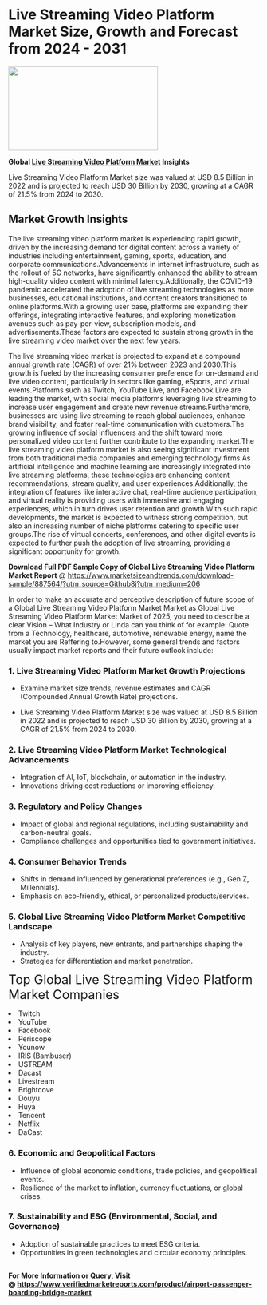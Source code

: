 <H1>Live Streaming Video Platform Market Size, Growth and Forecast from 2024 - 2031</H1><img class="aligncenter size-medium wp-image-584254" src="https://thirdeyenews.in/wp-content/uploads/2024/09/Global-Market-Research-300x168.jpeg" alt="" width="300" height="168" /><p><strong>Global&nbsp;<a href="https://www.marketsizeandtrends.com/download-sample/887564/?utm_source=Github8j?utm_medium=206">Live Streaming Video Platform Market</a> Insights</strong></p><p>Live Streaming Video Platform Market size was valued at USD 8.5 Billion in 2022 and is projected to reach USD 30 Billion by 2030, growing at a CAGR of 21.5% from 2024 to 2030.</p><p><h2>Market Growth Insights</h2> <p>The live streaming video platform market is experiencing rapid growth, driven by the increasing demand for digital content across a variety of industries including entertainment, gaming, sports, education, and corporate communications.Advancements in internet infrastructure, such as the rollout of 5G networks, have significantly enhanced the ability to stream high-quality video content with minimal latency.Additionally, the COVID-19 pandemic accelerated the adoption of live streaming technologies as more businesses, educational institutions, and content creators transitioned to online platforms.With a growing user base, platforms are expanding their offerings, integrating interactive features, and exploring monetization avenues such as pay-per-view, subscription models, and advertisements.These factors are expected to sustain strong growth in the live streaming video market over the next few years.</p> <p>The live streaming video market is projected to expand at a compound annual growth rate (CAGR) of over 21% between 2023 and 2030.This growth is fueled by the increasing consumer preference for on-demand and live video content, particularly in sectors like gaming, eSports, and virtual events.Platforms such as Twitch, YouTube Live, and Facebook Live are leading the market, with social media platforms leveraging live streaming to increase user engagement and create new revenue streams.Furthermore, businesses are using live streaming to reach global audiences, enhance brand visibility, and foster real-time communication with customers.The growing influence of social influencers and the shift toward more personalized video content further contribute to the expanding market.The live streaming video platform market is also seeing significant investment from both traditional media companies and emerging technology firms.As artificial intelligence and machine learning are increasingly integrated into live streaming platforms, these technologies are enhancing content recommendations, stream quality, and user experiences.Additionally, the integration of features like interactive chat, real-time audience participation, and virtual reality is providing users with immersive and engaging experiences, which in turn drives user retention and growth.With such rapid developments, the market is expected to witness strong competition, but also an increasing number of niche platforms catering to specific user groups.The rise of virtual concerts, conferences, and other digital events is expected to further push the adoption of live streaming, providing a significant opportunity for growth.<p><span class=""><strong>Download Full PDF Sample Copy of Global Live Streaming Video Platform Market Report</strong> @ <a href="https://www.marketsizeandtrends.com/download-sample/887564/?utm_source=Github8j?utm_medium=206" target="_blank">https://www.marketsizeandtrends.com/download-sample/887564/?utm_source=Github8j?utm_medium=206</a></span></p><p>In order to make an accurate and perceptive description of future scope of a Global&nbsp;Live Streaming Video Platform Market Market as Global&nbsp;Live Streaming Video Platform Market Market of 2025, you need to describe a clear Vision &ndash; What Industry or Linda can you think of for example: Quote from a Technology, healthcare, automotive, renewable energy, name the market you are Reffering to.However, some general trends and factors usually impact market reports and their future outlook include:</p><h3>1.&nbsp;<strong>Live Streaming Video Platform Market Growth Projections</strong></h3><ul><li>Examine market size trends, revenue estimates and CAGR (Compounded Annual Growth Rate) projections.</li><li><p>Live Streaming Video Platform Market size was valued at USD 8.5 Billion in 2022 and is projected to reach USD 30 Billion by 2030, growing at a CAGR of 21.5% from 2024 to 2030.</p></li></ul><h3>2.&nbsp;<strong>Live Streaming Video Platform Market Technological Advancements</strong></h3><ul><li>Integration of AI, IoT, blockchain, or automation in the industry.</li><li>Innovations driving cost reductions or improving efficiency.</li></ul><h3>3.&nbsp;<strong>Regulatory and Policy Changes</strong></h3><ul><li>Impact of global and regional regulations, including sustainability and carbon-neutral goals.</li><li>Compliance challenges and opportunities tied to government initiatives.</li></ul><h3>4.&nbsp;<strong>Consumer Behavior Trends</strong></h3><ul><li>Shifts in demand influenced by generational preferences (e.g., Gen Z, Millennials).</li><li>Emphasis on eco-friendly, ethical, or personalized products/services.</li></ul><h3>5.&nbsp;<strong>Global Live Streaming Video Platform Market Competitive Landscape</strong></h3><ul><li>Analysis of key players, new entrants, and partnerships shaping the industry.</li><li>Strategies for differentiation and market penetration.</li></ul><p data-pm-slice="1 1 []"><span style="color: inherit; font-family: inherit; font-size: 25px;">Top Global Live Streaming Video Platform Market Companies</span></p><div class="" data-test-id=""><p><li>Twitch</li><li> YouTube</li><li> Facebook</li><li> Periscope</li><li> Younow</li><li> IRIS (Bambuser)</li><li> USTREAM</li><li> Dacast</li><li> Livestream</li><li> Brightcove</li><li> Douyu</li><li> Huya</li><li> Tencent</li><li> Netflix</li><li> DaCast</li></p></div><h3>6.&nbsp;<strong>Economic and Geopolitical Factors</strong></h3><ul><li>Influence of global economic conditions, trade policies, and geopolitical events.</li><li>Resilience of the market to inflation, currency fluctuations, or global crises.</li></ul><h3>7.&nbsp;<strong>Sustainability and ESG (Environmental, Social, and Governance)</strong></h3><ul><li>Adoption of sustainable practices to meet ESG criteria.</li><li>Opportunities in green technologies and circular economy principles.</li></ul><h2><strong style="font-size: 14px;">For More Information or Query, Visit @&nbsp;</strong><a style="background-color: #ffffff; font-size: 14px;" href="https://www.marketsizeandtrends.com/report/live-streaming-video-platform-market-/" target="_blank">https://www.verifiedmarketreports.com/product/airport-passenger-boarding-bridge-market</a></h2>